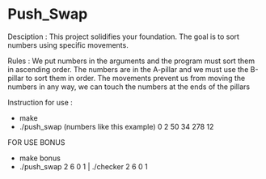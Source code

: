 # Push_Swap

Desciption :
This project solidifies your foundation. The goal is to sort numbers using specific movements.

Rules :
We put numbers in the arguments and the program must sort them in ascending order. 
The numbers are in the A-pillar and we must use the B-pillar to sort them in order.
The movements prevent us from moving the numbers in any way, we can touch the numbers at the ends of the pillars

Instruction for use :
- make
- ./push_swap (numbers like this example) 0 2 50 34 278 12

FOR USE BONUS

- make bonus
- ./push_swap 2 6 0 1  | ./checker 2 6 0 1
